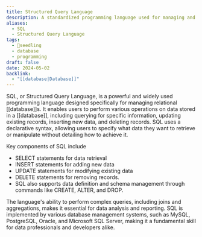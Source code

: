 ```yaml
---
title: Structured Query Language
description: A standardized programming language used for managing and manipulating relational databases through querying, updating, and managing data.
aliases:
  - SQL
  - Structured Query Language
tags:
  - 🌱seedling
  - database
  - programming
draft: false
date: 2024-05-02
backlink:
  - "[[database|Database]]"
---
```


SQL, or Structured Query Language, is a powerful and widely used programming language designed specifically for managing relational [[database]]s. It enables users to perform various operations on data stored in a [[database]], including querying for specific information, updating existing records, inserting new data, and deleting records. SQL uses a declarative syntax, allowing users to specify what data they want to retrieve or manipulate without detailing how to achieve it.

Key components of SQL include
- SELECT statements for data retrieval
- INSERT statements for adding new data
- UPDATE statements for modifying existing data
- DELETE statements for removing records.
- SQL also supports data definition and schema management through commands like CREATE, ALTER, and DROP.

The language's ability to perform complex queries, including joins and aggregations, makes it essential for data analysis and reporting. SQL is implemented by various database management systems, such as MySQL, PostgreSQL, Oracle, and Microsoft SQL Server, making it a fundamental skill for data professionals and developers alike.
